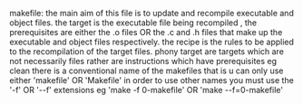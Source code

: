 makefile: the main aim of this file is to update and recompile executable and object files. the target is the executable file being recompiled , the prerequisites are either the .o files OR the .c and .h files that make up the executable and object files respectively. the recipe is the rules to be applied to the recompilation of the target files. phony target are targets which are not necessarily files rather are instructions which have prerequisites eg clean
there is a conventional name of the makefiles that is u can only use either 'makefile' OR 'Makefile' in order to use other names you must use the '-f' OR '--f' extensions eg 'make -f 0-makefile' OR 'make --f=0-makefile'
